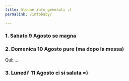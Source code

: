 ```yaml
---
title: Alcune info generali ;)
permalink: /infobaby/

---
```


### 1. Sabato 9 Agosto se magna

### 2. Domenica 10 Agosto pure (ma dopo la messa)
Qui: ...

### 3. Lunedi' 11 Agosto ci si saluta =)



